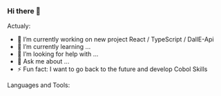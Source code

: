 ### Hi there 👋

Actualy:

- 🔭 I’m currently working on new project React / TypeScript / DallE-Api
- 🌱 I’m currently learning ...
- 🤔 I’m looking for help with ...
- 💬 Ask me about ...
- ⚡ Fun fact: I want to go back to the future and develop Cobol Skills

Languages and Tools:

